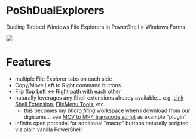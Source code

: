 # PoShDualExplorers
Dueling Tabbed Windows File Explorers in PowerShell > Windows Forms

![](http://4.bp.blogspot.com/-NtEZUIcuaLQ/Vo4r9rJ8x3I/AAAAAAAAR84/3SAxaVZOGas/s1600/Snap2.png)

# Features
* multiple File Explorer tabs on each side
* Copy/Move Left to Right command buttons
* Flip flop Left <=> Right path with each other
* naturally leverages any Shell extensions already available... e.g. [Link Shell Extension](http://schinagl.priv.at/nt/hardlinkshellext/linkshellextension.html), [FileMenu Tools](http://www.lopesoft.com/en/filemenutools), etc.
	* this becomes my *photo filing* workspace when i download from our digicams... see [MOV to MP4 transcode script](http://www.beejblog.com/2015/11/transcode-iphone-mov-to-mp4-handbrake.html) as example "plugin"  
* infinite open potential for additional "macro" buttons naturally scripted via plain vanilla PowerShell